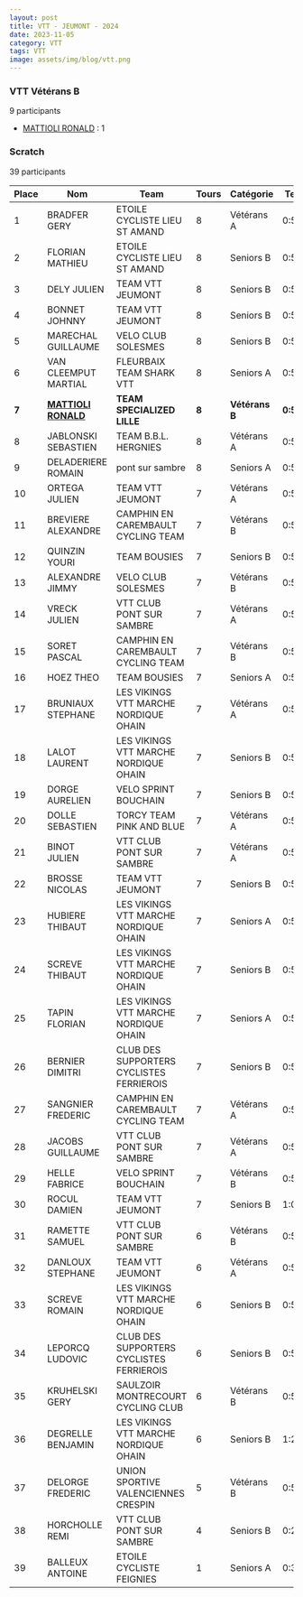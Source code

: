 ```yaml
---
layout: post
title: VTT - JEUMONT - 2024
date: 2023-11-05
category: VTT
tags: VTT
image: assets/img/blog/vtt.png
---
```


### VTT Vétérans B
9 participants
- [MATTIOLI RONALD](https://teamspecializedlille.cc/coureurs/mattiolironald) : 1

### Scratch
39 participants

| Place | Nom | Team | Tours | Catégorie | Temps |
|---|---|---|---|---|---|
| 1 | BRADFER GERY | ETOILE CYCLISTE LIEU ST AMAND | 8 | Vétérans A | 0:50:50 | 
| 2 | FLORIAN MATHIEU | ETOILE CYCLISTE LIEU ST AMAND | 8 | Seniors B | 0:52:50 | 
| 3 | DELY JULIEN | TEAM VTT JEUMONT | 8 | Seniors B | 0:53:41 | 
| 4 | BONNET JOHNNY | TEAM VTT JEUMONT | 8 | Seniors B | 0:54:33 | 
| 5 | MARECHAL GUILLAUME | VELO CLUB SOLESMES | 8 | Seniors B | 0:55:6 | 
| 6 | VAN CLEEMPUT MARTIAL | FLEURBAIX TEAM SHARK VTT | 8 | Seniors A | 0:55:16 | 
| **7** | **[MATTIOLI RONALD](https://teamspecializedlille.cc/coureurs/mattiolironald)** | **TEAM SPECIALIZED LILLE** | **8** | **Vétérans B** | **0:56:35** | 
| 8 | JABLONSKI SEBASTIEN | TEAM B.B.L. HERGNIES | 8 | Vétérans A | 0:57:38 | 
| 9 | DELADERIERE ROMAIN | pont sur sambre | 8 | Seniors A | 0:57:44 | 
| 10 | ORTEGA JULIEN | TEAM VTT JEUMONT | 7 | Vétérans A | 0:51:20 | 
| 11 | BREVIERE ALEXANDRE | CAMPHIN EN CAREMBAULT CYCLING TEAM | 7 | Vétérans B | 0:51:32 | 
| 12 | QUINZIN YOURI | TEAM BOUSIES | 7 | Seniors B | 0:51:37 | 
| 13 | ALEXANDRE JIMMY | VELO CLUB SOLESMES | 7 | Vétérans B | 0:51:54 | 
| 14 | VRECK JULIEN | VTT  CLUB PONT SUR SAMBRE | 7 | Vétérans A | 0:52:1 | 
| 15 | SORET PASCAL | CAMPHIN EN CAREMBAULT CYCLING TEAM | 7 | Vétérans B | 0:52:5 | 
| 16 | HOEZ THEO | TEAM BOUSIES | 7 | Seniors A | 0:52:33 | 
| 17 | BRUNIAUX STEPHANE | LES VIKINGS VTT MARCHE NORDIQUE OHAIN | 7 | Vétérans A | 0:53:32 | 
| 18 | LALOT LAURENT | LES VIKINGS VTT MARCHE NORDIQUE OHAIN | 7 | Seniors B | 0:53:40 | 
| 19 | DORGE AURELIEN | VELO SPRINT BOUCHAIN | 7 | Seniors B | 0:54:6 | 
| 20 | DOLLE SEBASTIEN | TORCY TEAM PINK AND BLUE | 7 | Vétérans A | 0:54:28 | 
| 21 | BINOT JULIEN | VTT  CLUB PONT SUR SAMBRE | 7 | Vétérans A | 0:55:13 | 
| 22 | BROSSE NICOLAS | TEAM VTT JEUMONT | 7 | Seniors B | 0:55:44 | 
| 23 | HUBIERE THIBAUT | LES VIKINGS VTT MARCHE NORDIQUE OHAIN | 7 | Seniors A | 0:57:0 | 
| 24 | SCREVE THIBAUT | LES VIKINGS VTT MARCHE NORDIQUE OHAIN | 7 | Seniors B | 0:57:1 | 
| 25 | TAPIN FLORIAN | LES VIKINGS VTT MARCHE NORDIQUE OHAIN | 7 | Seniors A | 0:57:39 | 
| 26 | BERNIER DIMITRI | CLUB DES SUPPORTERS CYCLISTES FERRIEROIS | 7 | Seniors B | 0:57:54 | 
| 27 | SANGNIER FREDERIC | CAMPHIN EN CAREMBAULT CYCLING TEAM | 7 | Vétérans A | 0:57:55 | 
| 28 | JACOBS GUILLAUME | VTT  CLUB PONT SUR SAMBRE | 7 | Vétérans A | 0:58:13 | 
| 29 | HELLE FABRICE | VELO SPRINT BOUCHAIN | 7 | Vétérans B | 0:58:48 | 
| 30 | ROCUL DAMIEN | TEAM VTT JEUMONT | 7 | Seniors B | 1:0:2 | 
| 31 | RAMETTE SAMUEL | VTT  CLUB PONT SUR SAMBRE | 6 | Vétérans B | 0:52:38 | 
| 32 | DANLOUX STEPHANE | TEAM VTT JEUMONT | 6 | Vétérans A | 0:52:41 | 
| 33 | SCREVE ROMAIN | LES VIKINGS VTT MARCHE NORDIQUE OHAIN | 6 | Seniors B | 0:53:18 | 
| 34 | LEPORCQ LUDOVIC | CLUB DES SUPPORTERS CYCLISTES FERRIEROIS | 6 | Seniors B | 0:54:11 | 
| 35 | KRUHELSKI GERY | SAULZOIR MONTRECOURT CYCLING CLUB | 6 | Vétérans B | 0:57:49 | 
| 36 | DEGRELLE BENJAMIN | LES VIKINGS VTT MARCHE NORDIQUE OHAIN | 6 | Seniors B | 1:2:53 | 
| 37 | DELORGE FREDERIC | UNION SPORTIVE VALENCIENNES CRESPIN | 5 | Vétérans B | 0:52:11 | 
| 38 | HORCHOLLE REMI | VTT  CLUB PONT SUR SAMBRE | 4 | Seniors B | 0:27:0 | 
| 39 | BALLEUX ANTOINE | ETOILE CYCLISTE FEIGNIES | 1 | Seniors A | 0:3:9 | 
